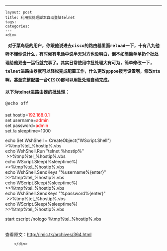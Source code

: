---
    layout: post
    title: 利用批处理脚本自动登陆telnet
    tags:
    categories:
    ---
    <div>
<div>
<div id="sina_keyword_ad_area2" class="articalContent   ">
<p><strong><span style="font-family: Consolas, Monaco, 'Lucida Console', monospace; font-size: 0.857142857rem; line-height: 2;"> &nbsp;对于菜鸟级的用户，你跟他说进去cisco的路由器里面reload一下，十有八九他听不懂你说什么，有时候有电话中说半天对方也没明白，倒不如简简单单扔个批处理给他双击一运行就完事了。其实日常使用中批处理大有可为，简单修改一下，telnet进路由器就可以轻松完成配置工作，什么更改pppoe拨号设置啊，修改mtu啊，甚至完整配置一台CISCO都可以用批处理自动完成。</span></strong></p>
<p><strong>以下为telnet进路由器的批处理：</strong></p>
<p><span style="font-family: Consolas, Monaco, 'Lucida Console', monospace; font-size: 0.857142857rem; line-height: 2;"> @echo off</span></p>
<p>set hostip=<span style="color: #ff0000;">192.168.0.1</span><br />
set username=<span style="color: #ff0000;">admin</span><br />
set password=<span style="color: #ff0000;">admin</span><br />
set /a sleeptime=1000</p>
<p>echo Set WshShell = CreateObject("WScript.Shell") &nbsp;
&gt;%tmp%tel_%hostip%.vbs<br />
echo WshShell.Run "telnet %hostip%" &nbsp; &nbsp; &nbsp; &nbsp;
&nbsp; &nbsp; &nbsp; &nbsp; &nbsp; &nbsp; &nbsp;
&nbsp;&gt;&gt;%tmp%tel_%hostip%.vbs<br />
echo WScript.Sleep(%sleeptime%) &nbsp; &nbsp; &nbsp; &nbsp; &nbsp;
&nbsp; &nbsp; &nbsp; &nbsp; &nbsp; &nbsp; &nbsp; &nbsp; &nbsp;
&gt;&gt;%tmp%tel_%hostip%.vbs<br />
echo WshShell.SendKeys "%username%{enter}" &nbsp; &nbsp; &nbsp;
&gt;&gt;%tmp%tel_%hostip%.vbs<br />
echo WScript.Sleep(%sleeptime%) &nbsp; &nbsp; &nbsp; &nbsp; &nbsp;
&nbsp; &nbsp; &nbsp; &nbsp; &nbsp; &nbsp; &nbsp; &nbsp; &nbsp;
&gt;&gt;%tmp%tel_%hostip%.vbs<br />
echo WshShell.SendKeys "%password%{enter}" &nbsp; &nbsp; &nbsp;
&nbsp;&gt;&gt;%tmp%tel_%hostip%.vbs<br />
echo WScript.Sleep(%sleeptime%) &nbsp; &nbsp; &nbsp; &nbsp; &nbsp;
&nbsp; &nbsp; &nbsp; &nbsp; &nbsp; &nbsp; &nbsp; &nbsp; &nbsp;
&gt;&gt;%tmp%tel_%hostip%.vbs</p>
<p>start cscript /nologo %tmp%tel_%hostip%.vbs</p>
<p><img src="/images/blog/011250077057309.gif" alt="" /><br />
<br />
查看原文：<a href="http://imjc.tk/archives/364.html" rel="nofollow">http://imjc.tk/archives/364.html</a></p>

							
		</div>

</div>

</div>
    
